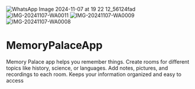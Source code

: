 ![WhatsApp Image 2024-11-07 at 19 22 12_56124fad](https://github.com/user-attachments/assets/c77b41d0-458b-42d6-85c7-9a5b3a74711f)
![IMG-20241107-WA0011](https://github.com/user-attachments/assets/d45fccc6-ae6f-44bc-9c9f-a22c043b9de0)
![IMG-20241107-WA0009](https://github.com/user-attachments/assets/57c9a73b-121f-4665-bdc5-0b86cdb943bb)
![IMG-20241107-WA0008](https://github.com/user-attachments/assets/f924c309-0407-434d-b2ec-ce5128564af3)
# MemoryPalaceApp
 Memory Palace app helps you remember things. Create rooms for different topics like history, science, or languages. Add notes, pictures, and recordings to each room. Keeps your information organized and easy to access
